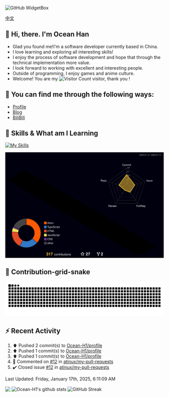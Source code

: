 ![GitHub WidgetBox](https://github-widgetbox.vercel.app/api/profile?username=Ocean-H1&data=followers,repositories,stars,commits)

[中文](/README_ZH.md)
## 👋 Hi, there. I'm Ocean Han
- Glad you found me!I'm a software developer currently based in China. 
- I love learning and exploring all interesting skills!
- I enjoy the process of software development and hope that through the technical implementation more value.
- I look forward to working with excellent and interesting people.
- Outside of programming, I enjoy games and anime culture.
- Welcome! You are my ![Visitor Count](https://profile-counter.glitch.me/Ocean_H1/count.svg) visitor, thank you !

## 🎉 You can find me through the following ways:

- [Profile](https://oceanh.top)
- [Blog](https://blog.oceanh.top/)
- [BiliBili](https://space.bilibili.com/382688944/favlist)

## 🚀 Skills & What am I Learning

[![My Skills](https://skillicons.dev/icons?i=html,css,vite,vue,react,electron,webpack,nodejs,js,ts,stackoverflow,mysql,redis)](https://github.com/Ocean-H1)

![rainbow gif](https://raw.githubusercontent.com/Ocean-H1/Ocean-H1/main/profile-3d-contrib/profile-night-rainbow.svg)

## 🐍 Contribution-grid-snake

![snake gif](https://raw.githubusercontent.com/Ocean-H1/Ocean-H1/output/github-contribution-grid-snake.svg)

## ⚡ Recent Activity

<!--RECENT_ACTIVITY:start-->
1. ⬆️ Pushed 2 commit(s) to [Ocean-H1/profile](https://github.com/Ocean-H1/profile)<br>
2. ⬆️ Pushed 1 commit(s) to [Ocean-H1/profile](https://github.com/Ocean-H1/profile)<br>
3. ⬆️ Pushed 1 commit(s) to [Ocean-H1/profile](https://github.com/Ocean-H1/profile)<br>
4. 💬 Commented on [#12](https://github.com/atinux/my-pull-requests/issues/12#issuecomment-2593163161) in [atinux/my-pull-requests](https://github.com/atinux/my-pull-requests)<br>
5. ✔️ Closed issue [#12](https://github.com/atinux/my-pull-requests/issues/12) in [atinux/my-pull-requests](https://github.com/atinux/my-pull-requests)<br>
<!--RECENT_ACTIVITY:end-->

<!--RECENT_ACTIVITY:last_update-->
Last Updated: Friday, January 17th, 2025, 6:11:09 AM
<!--RECENT_ACTIVITY:last_update_end-->

<img align="center" src="https://github-readme-stats.vercel.app/api/top-langs/?username=Ocean-H1&layout=compact&theme=react&hide_border=true&card_width=400&card_height=200"/>
<img align="center" src="https://github-readme-stats.vercel.app/api?username=Ocean-H1&show_icons=true&include_all_commits=true&theme=react&hide_border=true&card_width=500&card_height=200" alt="Ocean-H1's github stats"/>
<img align="center" src="https://streak-stats.demolab.com?user=Ocean-H1&theme=react&hide_border=true&date_format=M%20j%5B%2C%20Y%5D&card_width=600&card_height=200" alt="GitHub Streak" />
